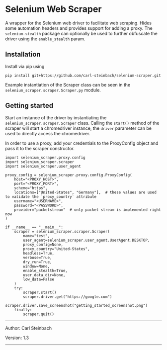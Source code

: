 # Selenium Web Scraper

A wrapper for the Selenium web driver to facilitate web scraping. Hides some automation headers and provides support for
adding a proxy. The `selenium-stealth` package can optionally be used to further obfuscate the driver using the
`enable_stealth` param.

## Installation

Install via pip using 

`pip install git+https://github.com/carl-steinbach/selenium-scraper.git`

Example instantiation of the Scraper class can be seen in the `selenium_scraper.scraper.Scraper.py` module.

## Getting started

Start an instance of the driver by instantiating the `selenium_scraper.scraper.Scraper` class.
Calling the `start()` method of the scraper will start a chromedriver instance, the `driver` parameter can be used to
directly access the chromedriver.

In order to use a proxy, add your credentials to the ProxyConfig object and pass it to the scraper constructor.

```
import selenium_scraper.proxy.config
import selenium_scraper.scraper
import selenium_scraper.user_agent

proxy_config = selenium_scraper.proxy.config.ProxyConfig(
    host="<PROXY_HOST>",
    port="<PROXY_PORT>",
    scheme="https",
    locations=["United-States", "Germany"],  # these values are used to validate the `proxy_country` attribute
    username="<USERNAME>",
    password="<PASSWORD>",
    provider="packetstream"  # only packet stream is implemented right now
)

if __name__ == "__main__":
    scraper = selenium_scraper.scraper.Scraper(
        name="test",
        user_agent=selenium_scraper.user_agent.UserAgent.DESKTOP,
        proxy_config=None,
        proxy_country="United-States",
        headless=True,
        verbose=True,
        dry_run=True,
        window=None,
        enable_stealth=True,
        user_data_dir=None,
        low_data=False
    )
    try:
        scraper.start()
        scraper.driver.get("https://google.com")
        scraper.driver.save_screenshot("getting_started_screenshot.png")
    finally:
        scraper.quit()
```



---

Author:  Carl Steinbach

Version: 1.3

---
